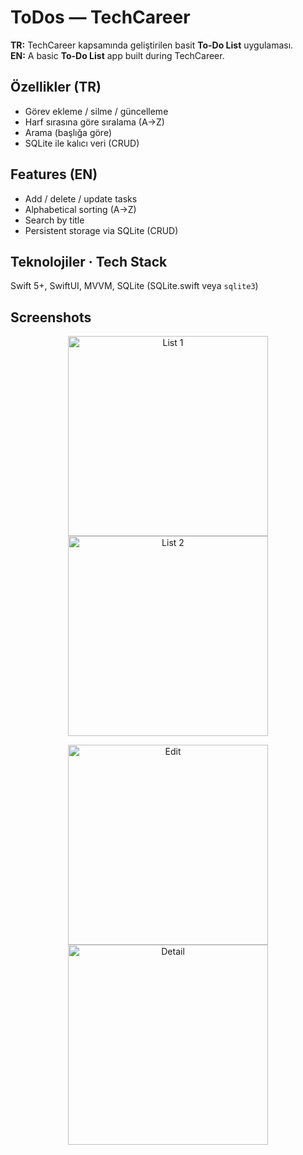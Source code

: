# ToDos — TechCareer

**TR:** TechCareer kapsamında geliştirilen basit **To-Do List** uygulaması.  
**EN:** A basic **To-Do List** app built during TechCareer.

## Özellikler (TR)
- Görev ekleme / silme / güncelleme
- Harf sırasına göre sıralama (A→Z)
- Arama (başlığa göre)
- SQLite ile kalıcı veri (CRUD)

## Features (EN)
- Add / delete / update tasks
- Alphabetical sorting (A→Z)
- Search by title
- Persistent storage via SQLite (CRUD)

## Teknolojiler · Tech Stack
Swift 5+, SwiftUI, MVVM, SQLite (SQLite.swift veya `sqlite3`)

## Screenshots
<p align="center">
  <a href="https://github.com/user-attachments/assets/bcd7302e-b165-4832-84cf-b7210bd9d63f">
    <img src="https://github.com/user-attachments/assets/bcd7302e-b165-4832-84cf-b7210bd9d63f" alt="List 1" width="320">
  </a>
  <a href="https://github.com/user-attachments/assets/68a1f958-bb3d-4713-8bab-190b6781ca1d">
    <img src="https://github.com/user-attachments/assets/68a1f958-bb3d-4713-8bab-190b6781ca1d" alt="List 2" width="320">
  </a>
</p>

<p align="center">
  <a href="https://github.com/user-attachments/assets/bbf2bd8b-085f-4e0a-8eb2-0fa330d919f8">
    <img src="https://github.com/user-attachments/assets/bbf2bd8b-085f-4e0a-8eb2-0fa330d919f8" alt="Edit" width="320">
  </a>
  <a href="https://github.com/user-attachments/assets/4e0db41f-f8e1-4e03-a2cb-d125c4511f2f">
    <img src="https://github.com/user-attachments/assets/4e0db41f-f8e1-4e03-a2cb-d125c4511f2f" alt="Detail" width="320">
  </a>
</p>
